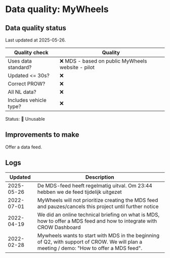 # Data quality: MyWheels

## Data quality status

Last updated at 2025-05-26.

| **Quality check**           | **Quality**
| --                          | --          |
| Uses data standard?         | ❌ MDS - based on public MyWheels website - pilot
| Updated <= 30s?             | ❌
| Correct PROW?               | ❌
| All NL data?                | ❌
| Includes vehicle type?      | ❌

Status: 🔴 Unusable

## Improvements to make

Offer a data feed.

## Logs

| Updated    | Description
| ----       | ---
| 2025-05-26 | De MDS-feed heeft regelmatig uitval. Om 23:44 hebben we de feed tijdelijk uitgezet
| 2022-07-01 | MyWheels will not prioritize creating the MDS feed and pauzes/cancels this project until further notice
| 2022-04-19 | We did an online technical briefing on what is MDS, how to offer a MDS feed and how to integrate with CROW Dashboard
| 2022-02-28 | Mywheels wants to start with MDS in the beginning of Q2, with support of CROW. We will plan a meeting / demo: "How to offer a MDS feed".
